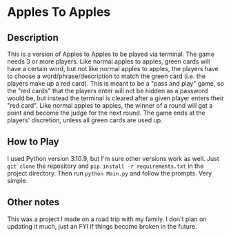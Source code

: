 # Apples To Apples
## Description
This is a version of Apples to Apples to be played via terminal. The game needs 3 or more players. Like normal apples to apples, green cards will have a certain word, but not like normal apples to apples, the players have to choose a word/phrase/description to match the green card (i.e. the players make up a red card). This is meant to be a "pass and play" game, so the "red cards" that the players enter will not be hidden as a password would be, but instead the terminal is cleared after a given player enters their "red card". Like normal apples to apples, the winner of a round will get a point and become the judge for the next round. The game ends at the players' discretion, unless all green cards are used up. 
## How to Play
I used Python version 3.10.9, but I'm sure other versions work as well. Just `git clone` the repository and `pip install -r requirements.txt` in the project directory. Then run `python Main.py` and follow the prompts. Very simple. 
## Other notes
This was a project I made on a road trip with my family. I don't plan on updating it much, just an FYI if things become broken in the future.